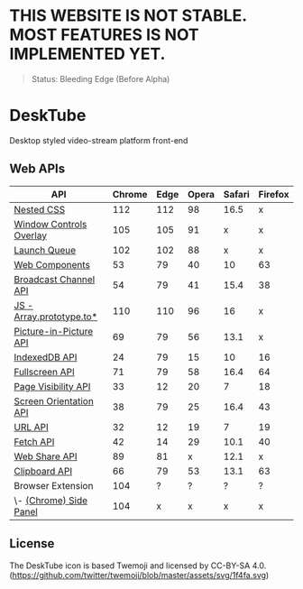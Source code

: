 # THIS WEBSITE IS NOT STABLE. MOST FEATURES IS NOT IMPLEMENTED YET.

> Status: Bleeding Edge (Before Alpha)

# DeskTube

Desktop styled video-stream platform front-end

## Web APIs

| API                                                                                                                          |Chrome|Edge|Opera|Safari|Firefox|
|------------------------------------------------------------------------------------------------------------------------------|------|----|-----|------|-------|
| [Nested CSS](https://developer.chrome.com/articles/css-nesting/)                                                             | 112  |112 | 98  | 16.5 | x     |
| [Window Controls Overlay](https://developer.mozilla.org/en-US/docs/Web/API/Window_Controls_Overlay_API)                      | 105  |105 | 91  | x    | x     |
| [Launch Queue](https://developer.mozilla.org/en-US/docs/Web/API/LaunchQueue)                                                 | 102  |102 | 88  | x    | x     |
| [Web Components](https://developer.mozilla.org/en-US/docs/Web/API/Web_components)                                            | 53   | 79 | 40  | 10   | 63    |
| [Broadcast Channel API](https://developer.mozilla.org/en-US/docs/Web/API/Broadcast_Channel_API)                              | 54   | 79 | 41  | 15.4 | 38    |
| [JS - Array.prototype.to*](https://developer.mozilla.org/en-US/docs/Web/JavaScript/Reference/Global_Objects/Array/toReversed)| 110  |110 | 96  | 16   | x     |
| [Picture-in-Picture API](https://developer.mozilla.org/en-US/docs/Web/API/Picture-in-Picture_API)                            | 69   | 79 | 56  | 13.1 | x     |
| [IndexedDB API](https://developer.mozilla.org/en-US/docs/Web/API/IndexedDB_API)                                              | 24   | 79 | 15  | 10   | 16    |
| [Fullscreen API](https://developer.mozilla.org/en-US/docs/Web/API/Fullscreen_API)                                            | 71   | 79 | 58  | 16.4 | 64    |
| [Page Visibility API](https://developer.mozilla.org/en-US/docs/Web/API/Page_Visibility_API)                                  | 33   | 12 | 20  | 7    | 18    |
| [Screen Orientation API](https://developer.mozilla.org/en-US/docs/Web/API/Screen_Orientation_API)                            | 38   | 79 | 25  | 16.4 | 43    |
| [URL API](https://developer.mozilla.org/en-US/docs/Web/API/URL_API)                                                          | 32   | 12 | 19  | 7    | 19    |
| [Fetch API](https://developer.mozilla.org/en-US/docs/Web/API/Fetch_API)                                                      | 42   | 14 | 29  | 10.1 | 40    |
| [Web Share API](https://developer.mozilla.org/en-US/docs/Web/API/Web_Share_API)                                              | 89   | 81 | x   | 12.1 | x     |
| [Clipboard API](https://developer.mozilla.org/en-US/docs/Web/API/Clipboard_API)                                              | 66   | 79 | 53  | 13.1 | 63    |
| Browser Extension                                                                                                            | 104  | ?  | ?   | ?    | ?     |
| \\- [(Chrome) Side Panel](https://developer.chrome.com/docs/extensions/reference/sidePanel/)                                 | 104  | x  | x   | x    | x     |

## License

The DeskTube icon is based Twemoji and licensed by CC-BY-SA 4.0. (https://github.com/twitter/twemoji/blob/master/assets/svg/1f4fa.svg)